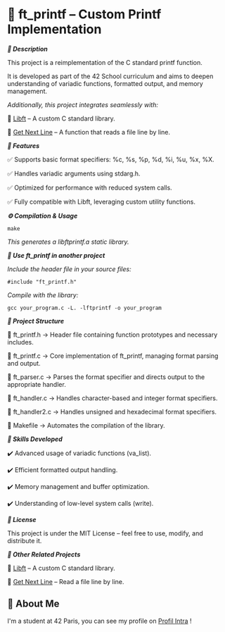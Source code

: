 # 📌 ft_printf – Custom Printf Implementation

***📝 Description***

This project is a reimplementation of the C standard printf function.

It is developed as part of the 42 School curriculum and aims to deepen understanding of variadic functions, formatted output, and memory management.

*Additionally, this project integrates seamlessly with:*

📜 [Libft](https://github.com/gaspardboidin/Libft) – A custom C standard library.

📄 [Get Next Line](https://github.com/gaspardboidin/Get_Next_Line) – A function that reads a file line by line.

***🚀 Features***

✅ Supports basic format specifiers: %c, %s, %p, %d, %i, %u, %x, %X.

✅ Handles variadic arguments using stdarg.h.

✅ Optimized for performance with reduced system calls.

✅ Fully compatible with Libft, leveraging custom utility functions.

***⚙️ Compilation & Usage***


    make
*This generates a libftprintf.a static library.*

***📌 Use ft_printf in another project***

*Include the header file in your source files:*

    #include "ft_printf.h"
    
*Compile with the library:*

    gcc your_program.c -L. -lftprintf -o your_program
  
***📂 Project Structure***


📌 ft_printf.h → Header file containing function prototypes and necessary includes.

📌 ft_printf.c → Core implementation of ft_printf, managing format parsing and output.

📌 ft_parser.c → Parses the format specifier and directs output to the appropriate handler.

📌 ft_handler.c → Handles character-based and integer format specifiers.

📌 ft_handler2.c → Handles unsigned and hexadecimal format specifiers.

📌 Makefile → Automates the compilation of the library.

***🎯 Skills Developed***


✔️ Advanced usage of variadic functions (va_list).

✔️ Efficient formatted output handling.

✔️ Memory management and buffer optimization.

✔️ Understanding of low-level system calls (write).

***📜 License***

This project is under the MIT License – feel free to use, modify, and distribute it.

***🔗 Other Related Projects***

📜 [Libft](https://github.com/gaspardboidin/Libft) – A custom C standard library.

📄 [Get Next Line](https://github.com/gaspardboidin/Get_Next_Line) – Read a file line by line.

## 🚀 About Me
I'm a student at 42 Paris, you can see my profile on [Profil Intra](https://profile.intra.42.fr/users/gaboidin) !
